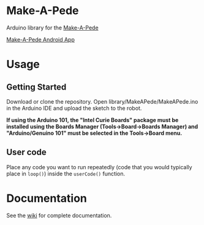 # Make-A-Pede
Arduino library for the [Make-A-Pede](http://makeapede.com)

[Make-A-Pede Android App](https://github.com/Make-A-Pede/Make-A-Pede-Android-App)

# Usage
## Getting Started
Download or clone the repository. Open library/MakeAPede/MakeAPede.ino in the Arduino IDE and upload the sketch to the robot.

**If using the Arduino 101, the "Intel Curie Boards" package must be installed using the Boards Manager (Tools->Board->Boards Manager) and "Arduino/Genuino 101" must be selected in the Tools->Board menu.**

## User code
Place any code you want to run repeatedly (code that you would typically place in ```loop()```) inside the ```userCode()``` function.

# Documentation
See the [wiki](https://github.com/Automata-Development/Make-A-Pede/wiki) for complete documentation.
